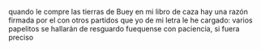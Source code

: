 quando le compre las tierras de Buey en mi libro de caza hay una razón firmada por el con otros partidos que yo de mi letra le he cargado: varios papelitos se hallarán de resguardo fuequense con paciencia, si fuera preciso